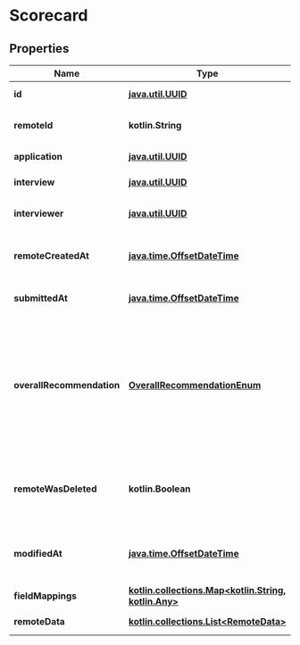 
# Scorecard

## Properties
Name | Type | Description | Notes
------------ | ------------- | ------------- | -------------
**id** | [**java.util.UUID**](java.util.UUID.md) |  |  [optional] [readonly]
**remoteId** | **kotlin.String** | The third-party API ID of the matching object. |  [optional]
**application** | [**java.util.UUID**](java.util.UUID.md) | The application being scored. |  [optional]
**interview** | [**java.util.UUID**](java.util.UUID.md) | The interview being scored. |  [optional]
**interviewer** | [**java.util.UUID**](java.util.UUID.md) | The interviewer doing the scoring. |  [optional]
**remoteCreatedAt** | [**java.time.OffsetDateTime**](java.time.OffsetDateTime.md) | When the third party&#39;s scorecard was created. |  [optional]
**submittedAt** | [**java.time.OffsetDateTime**](java.time.OffsetDateTime.md) | When the scorecard was submitted. |  [optional]
**overallRecommendation** | [**OverallRecommendationEnum**](OverallRecommendationEnum.md) | The inteviewer&#39;s recommendation.  * &#x60;DEFINITELY_NO&#x60; - DEFINITELY_NO * &#x60;NO&#x60; - NO * &#x60;YES&#x60; - YES * &#x60;STRONG_YES&#x60; - STRONG_YES * &#x60;NO_DECISION&#x60; - NO_DECISION |  [optional]
**remoteWasDeleted** | **kotlin.Boolean** | Indicates whether or not this object has been deleted by third party webhooks. |  [optional] [readonly]
**modifiedAt** | [**java.time.OffsetDateTime**](java.time.OffsetDateTime.md) | This is the datetime that this object was last updated by Merge |  [optional] [readonly]
**fieldMappings** | [**kotlin.collections.Map&lt;kotlin.String, kotlin.Any&gt;**](kotlin.Any.md) |  |  [optional] [readonly]
**remoteData** | [**kotlin.collections.List&lt;RemoteData&gt;**](RemoteData.md) |  |  [optional] [readonly]




